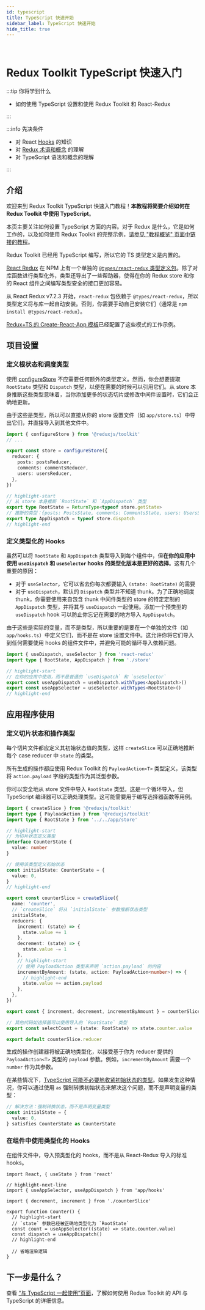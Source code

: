 ```yaml
---
id: typescript
title: TypeScript 快速开始
sidebar_label: TypeScript 快速开始
hide_title: true
---
```


&nbsp;

# Redux Toolkit TypeScript 快速入门

:::tip 你将学到什么

- 如何使用 TypeScript 设置和使用 Redux Toolkit 和 React-Redux

:::

:::info 先决条件

- 对 React [Hooks](https://reactjs.org/docs/hooks-intro.html) 的知识
- 对 [Redux 术语和概念](https://cn.redux.js.org/tutorials/fundamentals/part-2-concepts-data-flow) 的理解
- 对 TypeScript 语法和概念的理解

:::

## 介绍

欢迎来到 Redux Toolkit TypeScript 快速入门教程！**本教程将简要介绍如何在 Redux Toolkit 中使用 TypeScript**。

本页主要关注如何设置 TypeScript 方面的内容。对于 Redux 是什么，它是如何工作的，以及如何使用 Redux Toolkit 的完整示例，[请参见 "教程概览" 页面中链接的教程](./overview.md)。

Redux Toolkit 已经用 TypeScript 编写，所以它的 TS 类型定义是内置的。

[React Redux](https://cn.react-redux.js.org) 在 NPM 上有一个单独的 [`@types/react-redux` 类型定义包](https://npm.im/@types/react-redux)。除了对库函数进行类型化外，类型还导出了一些帮助器，使得在你的 Redux store 和你的 React 组件之间编写类型安全的接口更加容易。

从 React Redux v7.2.3 开始，`react-redux` 包依赖于 `@types/react-redux`，所以类型定义将与库一起自动安装。否则，你需要手动自己安装它们（通常是 `npm install @types/react-redux`）。

[Redux+TS 的 Create-React-App 模板](https://github.com/reduxjs/cra-template-redux-typescript)已经配置了这些模式的工作示例。

## 项目设置

### 定义根状态和调度类型

使用 [configureStore](../api/configureStore.mdx) 不应需要任何额外的类型定义。然而，你会想要提取 `RootState` 类型和 `Dispatch` 类型，以便在需要的时候可以引用它们。从 store 本身推断这些类型意味着，当你添加更多的状态切片或修改中间件设置时，它们会正确地更新。

由于这些是类型，所以可以直接从你的 store 设置文件（如 `app/store.ts`）中导出它们，并直接导入到其他文件中。

```ts title="app/store.ts"
import { configureStore } from '@reduxjs/toolkit'
// ...

export const store = configureStore({
  reducer: {
    posts: postsReducer,
    comments: commentsReducer,
    users: usersReducer,
  },
})

// highlight-start
// 从 store 本身推断 `RootState` 和 `AppDispatch` 类型
export type RootState = ReturnType<typeof store.getState>
// 推断的类型：{posts: PostsState, comments: CommentsState, users: UsersState}
export type AppDispatch = typeof store.dispatch
// highlight-end
```

### 定义类型化的 Hooks

虽然可以将 `RootState` 和 `AppDispatch` 类型导入到每个组件中，但**在你的应用中使用 `useDispatch` 和 `useSelector` hooks 的类型化版本是更好的选择**。这有几个重要的原因：

- 对于 `useSelector`，它可以省去你每次都要输入 `(state: RootState)` 的需要
- 对于 `useDispatch`，默认的 `Dispatch` 类型并不知道 thunk。为了正确地调度 thunk，你需要使用来自包含 thunk 中间件类型的 store 的特定定制的 `AppDispatch` 类型，并将其与 `useDispatch` 一起使用。添加一个预类型的 `useDispatch` hook 可以防止你忘记在需要的地方导入 `AppDispatch`。

由于这些是实际的变量，而不是类型，所以重要的是要在一个单独的文件（如 `app/hooks.ts`）中定义它们，而不是在 store 设置文件中。这允许你将它们导入到任何需要使用 hooks 的组件文件中，并避免可能的循环导入依赖问题。

```ts title="app/hooks.ts"
import { useDispatch, useSelector } from 'react-redux'
import type { RootState, AppDispatch } from './store'

// highlight-start
// 在你的应用中使用，而不是普通的 `useDispatch` 和 `useSelector`
export const useAppDispatch = useDispatch.withTypes<AppDispatch>()
export const useAppSelector = useSelector.withTypes<RootState>()
// highlight-end
```

## 应用程序使用

### 定义切片状态和操作类型

每个切片文件都应定义其初始状态值的类型，这样 `createSlice` 可以正确地推断每个 case reducer 中 `state` 的类型。

所有生成的操作都应使用 Redux Toolkit 的 `PayloadAction<T>` 类型定义，该类型将 `action.payload` 字段的类型作为其泛型参数。

你可以安全地从 store 文件中导入 `RootState` 类型。这是一个循环导入，但 TypeScript 编译器可以正确处理类型。这可能需要用于编写选择器函数等用例。

```ts title="features/counter/counterSlice.ts"
import { createSlice } from '@reduxjs/toolkit'
import type { PayloadAction } from '@reduxjs/toolkit'
import type { RootState } from '../../app/store'

// highlight-start
// 为切片状态定义类型
interface CounterState {
  value: number
}

// 使用该类型定义初始状态
const initialState: CounterState = {
  value: 0,
}
// highlight-end

export const counterSlice = createSlice({
  name: 'counter',
  // `createSlice` 将从 `initialState` 参数推断状态类型
  initialState,
  reducers: {
    increment: (state) => {
      state.value += 1
    },
    decrement: (state) => {
      state.value -= 1
    },
    // highlight-start
    // 使用 PayloadAction 类型来声明 `action.payload` 的内容
    incrementByAmount: (state, action: PayloadAction<number>) => {
      // highlight-end
      state.value += action.payload
    },
  },
})

export const { increment, decrement, incrementByAmount } = counterSlice.actions

// 其他代码如选择器可以使用导入的 `RootState` 类型
export const selectCount = (state: RootState) => state.counter.value

export default counterSlice.reducer
```

生成的操作创建器将被正确地类型化，以接受基于你为 reducer 提供的 `PayloadAction<T>` 类型的 `payload` 参数。例如，`incrementByAmount` 需要一个 `number` 作为其参数。

在某些情况下，[TypeScript 可能不必要地收紧初始状态的类型](https://github.com/reduxjs/redux-toolkit/pull/827)。如果发生这种情况，你可以通过使用 `as` 强制转换初始状态来解决这个问题，而不是声明变量的类型：

```ts
// 解决方法：强制转换状态，而不是声明变量类型
const initialState = {
  value: 0,
} satisfies CounterState as CounterState
```

### 在组件中使用类型化的 Hooks

在组件文件中，导入预类型化的 hooks，而不是从 React-Redux 导入的标准 hooks。

```tsx no-transpile title="features/counter/Counter.tsx"
import React, { useState } from 'react'

// highlight-next-line
import { useAppSelector, useAppDispatch } from 'app/hooks'

import { decrement, increment } from './counterSlice'

export function Counter() {
  // highlight-start
  // `state` 参数已经被正确地类型化为 `RootState`
  const count = useAppSelector((state) => state.counter.value)
  const dispatch = useAppDispatch()
  // highlight-end

  // 省略渲染逻辑
}
```

## 下一步是什么？

查看 [“与 TypeScript 一起使用”页面](../usage/usage-with-typescript.md)，了解如何使用 Redux Toolkit 的 API 与 TypeScript 的详细信息。
